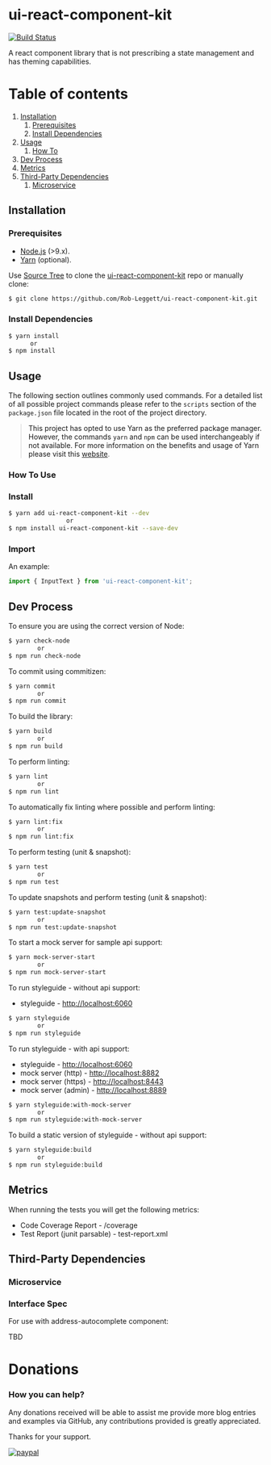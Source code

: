 ui-react-component-kit
========================
[![Build Status](https://travis-ci.org/Rob-Leggett/ui-react-component-kit.svg?branch=master)](https://travis-ci.org/Rob-Leggett/ui-react-component-kit)

A react component library that is not prescribing a state management and has theming capabilities.

# Table of contents
1. [Installation](#installation)
    1. [Prerequisites](#prerequisites)
    2. [Install Dependencies](#install-dependencies)
2. [Usage](#usage)
    1. [How To](#how-to)
3. [Dev Process](#dev-process)
4. [Metrics](#metrics)
5. [Third-Party Dependencies](#third-party-dependencies)
    1. [Microservice](#microservice)

## Installation <a name="installation"/>

### Prerequisites <a name="prerequisites"/>
- [Node.js](https://nodejs.org/en/) (>9.x).
- [Yarn](https://yarnpkg.com/en/) (optional).

Use [Source Tree](https://www.sourcetreeapp.com/) to clone the [ui-react-component-kit](https://github.com/Rob-Leggett/ui-react-component-kit) repo or manually clone:

``` bash
$ git clone https://github.com/Rob-Leggett/ui-react-component-kit.git
```

### Install Dependencies <a name="install-dependencies"/>

```bash
$ yarn install
      or 
$ npm install
```

## Usage <a name="usage"/>
The following section outlines commonly used commands. For a detailed list of all possible project commands please refer to the `scripts` section of the `package.json` file located in the root of the project directory.

> This project has opted to use Yarn as the preferred package manager. However, the commands `yarn` and `npm` can be used interchangeably if not available. For more information on the benefits and usage of Yarn please visit this [website](https://yarnpkg.com/en/).

### How To Use <a name="how-to"/>

### Install

```bash
$ yarn add ui-react-component-kit --dev 
                or 
$ npm install ui-react-component-kit --save-dev
```

### Import

An example:

```javascript
import { InputText } from 'ui-react-component-kit';
```

## Dev Process <a name="dev-process"/>

To ensure you are using the correct version of Node:
```bash
$ yarn check-node
        or
$ npm run check-node
```

To commit using commitizen:
```bash
$ yarn commit
        or
$ npm run commit
```

To build the library:
```bash
$ yarn build
        or
$ npm run build
```

To perform linting:
```bash
$ yarn lint
        or
$ npm run lint
```

To automatically fix linting where possible and perform linting:
```bash
$ yarn lint:fix
        or
$ npm run lint:fix
```

To perform testing (unit & snapshot):
```bash
$ yarn test
        or
$ npm run test
```

To update snapshots and perform testing (unit & snapshot):
```bash
$ yarn test:update-snapshot
        or
$ npm run test:update-snapshot
```

To start a mock server for sample api support:
```bash
$ yarn mock-server-start
        or
$ npm run mock-server-start
```

To run styleguide - without api support:
* styleguide - [http://localhost:6060]("http://localhost:6060)
```bash
$ yarn styleguide
        or
$ npm run styleguide
```

To run styleguide - with api support:
* styleguide - [http://localhost:6060]("http://localhost:6060)
* mock server (http) - [http://localhost:8882]("http://localhost:8882)
* mock server (https) - [http://localhost:8443]("http://localhost:7443)
* mock server (admin) - [http://localhost:8889]("http://localhost:8889)
```bash
$ yarn styleguide:with-mock-server
        or
$ npm run styleguide:with-mock-server
```

To build a static version of styleguide - without api support:
```bash
$ yarn styleguide:build
        or
$ npm run styleguide:build
```

## Metrics <a name="metrics"/>

When running the tests you will get the following metrics:
* Code Coverage Report - /coverage
* Test Report (junit parsable) - test-report.xml

## Third-Party Dependencies <a name="third-party-dependencies"/>


### Microservice <a name="microservice"/>

### Interface Spec

For use with address-autocomplete component:

TBD

Donations
====================

### How you can help?

Any donations received will be able to assist me provide more blog entries and examples via GitHub, any contributions provided is greatly appreciated.

Thanks for your support.

[![paypal](https://www.paypal.com/en_US/i/btn/btn_donateCC_LG.gif)](https://www.paypal.com/cgi-bin/webscr?cmd=_donations&business=EV2ZLZBABFJ34&lc=AU&item_name=Research%20%26%20Development&currency_code=AUD&bn=PP%2dDonationsBF%3abtn_donateCC_LG%2egif%3aNonHosted)